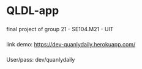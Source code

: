 # QLDL-app
### 
final project of group 21 - SE104.M21 - UIT
### 
link demo: https://dev-quanlydaily.herokuapp.com/
###
User/pass: dev/quanlydaily
